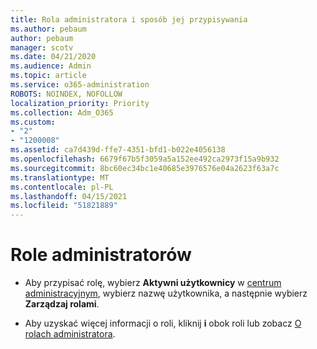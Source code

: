 ```yaml
---
title: Rola administratora i sposób jej przypisywania
ms.author: pebaum
author: pebaum
manager: scotv
ms.date: 04/21/2020
ms.audience: Admin
ms.topic: article
ms.service: o365-administration
ROBOTS: NOINDEX, NOFOLLOW
localization_priority: Priority
ms.collection: Adm_O365
ms.custom:
- "2"
- "1200008"
ms.assetid: ca7d439d-ffe7-4351-bfd1-b022e4056138
ms.openlocfilehash: 6679f67b5f3059a5a152ee492ca2973f15a9b932
ms.sourcegitcommit: 8bc60ec34bc1e40685e3976576e04a2623f63a7c
ms.translationtype: MT
ms.contentlocale: pl-PL
ms.lasthandoff: 04/15/2021
ms.locfileid: "51821889"
---
```

# <a name="admin-roles"></a>Role administratorów

- Aby przypisać rolę, wybierz **Aktywni użytkownicy** w [centrum administracyjnym](https://admin.microsoft.com/Adminportal/Home#/users), wybierz nazwę użytkownika, a następnie wybierz **Zarządzaj rolami**.

- Aby uzyskać więcej informacji o roli, kliknij **i** obok roli lub zobacz [O rolach administratora](https://docs.microsoft.com/microsoft-365/admin/add-users/about-admin-roles).